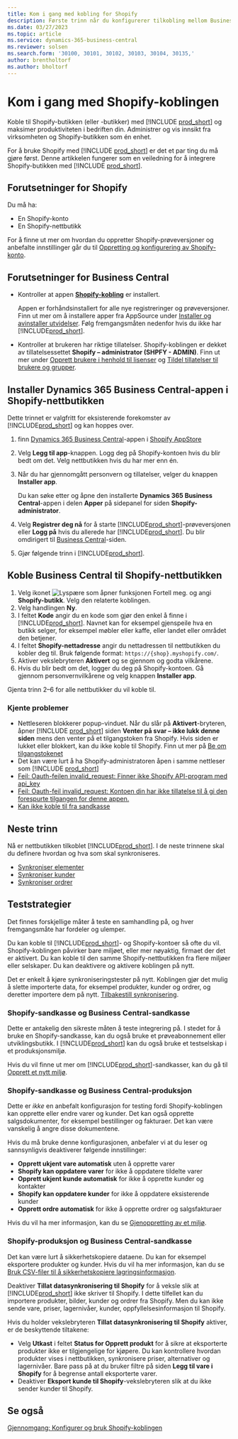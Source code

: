 ```yaml
---
title: Kom i gang med kobling for Shopify
description: Første trinn når du konfigurerer tilkobling mellom Business Central og Shopify
ms.date: 03/27/2023
ms.topic: article
ms.service: dynamics-365-business-central
ms.reviewer: solsen
ms.search.form: '30100, 30101, 30102, 30103, 30104, 30135,'
author: brentholtorf
ms.author: bholtorf
---
```


# <a name="get-started-with-the-shopify-connector"></a>Kom i gang med Shopify-koblingen

Koble til Shopify-butikken (eller -butikker) med [!INCLUDE [prod_short](../includes/prod_short.md)] og maksimer produktiviteten i bedriften din. Administrer og vis innsikt fra virksomheten og Shopify-butikken som én enhet.

For å bruke Shopify med [!INCLUDE [prod_short](../includes/prod_short.md)] er det et par ting du må gjøre først. Denne artikkelen fungerer som en veiledning for å integrere Shopify-butikken med [!INCLUDE [prod_short](../includes/prod_short.md)].

## <a name="prerequisites-for-shopify"></a>Forutsetninger for Shopify

Du må ha:

- En Shopify-konto
- En Shopify-nettbutikk

For å finne ut mer om hvordan du oppretter Shopify-prøveversjoner og anbefalte innstillinger går du til [Oppretting og konfigurering av Shopify-konto](shopify-account.md).

## <a name="prerequisites-for-business-central"></a>Forutsetninger for Business Central

- Kontroller at appen **[Shopify-kobling](https://go.microsoft.com/fwlink/?linkid=2196238)** er installert.

  Appen er forhåndsinstallert for alle nye registreringer og prøveversjoner. Finn ut mer om å installere apper fra AppSource under [Installer og avinstaller utvidelser](../ui-extensions-install-uninstall.md#install). Følg fremgangsmåten nedenfor hvis du ikke har [!INCLUDE[prod_short](../includes/prod_short.md)].

- Kontroller at brukeren har riktige tillatelser. Shopify-koblingen er dekket av tillatelsessettet **Shopify – administrator (SHPFY - ADMIN)**. Finn ut mer under [Opprett brukere i henhold til lisenser](../ui-how-users-permissions.md) og [Tildel tillatelser til brukere og grupper](../ui-define-granular-permissions.md).

## <a name="install-the-dynamics-365-business-central-app-to-your-shopify-online-store"></a>Installer Dynamics 365 Business Central-appen i Shopify-nettbutikken

Dette trinnet er valgfritt for eksisterende forekomster av [!INCLUDE[prod_short](../includes/prod_short.md)] og kan hoppes over.

1. finn [Dynamics 365 Business Central](https://apps.shopify.com/dynamics-365-business-central)-appen i [Shopify AppStore](https://apps.shopify.com/)
2. Velg **Legg til app**-knappen. Logg deg på Shopify-kontoen hvis du blir bedt om det. Velg nettbutikken hvis du har mer enn én.
3. Når du har gjennomgått personvern og tillatelser, velger du knappen **Installer app**.

   Du kan søke etter og åpne den installerte **Dynamics 365 Business Central**-appen i delen **Apper** på sidepanel for siden **Shopify-administrator**.
4. Velg **Registrer deg nå** for å starte [!INCLUDE[prod_short](../includes/prod_short.md)]-prøveversjonen eller **Logg på** hvis du allerede har [!INCLUDE[prod_short](../includes/prod_short.md)]. Du blir omdirigert til [Business Central](https://businesscentral.dynamics.com)-siden.
5. Gjør følgende trinn i [!INCLUDE[prod_short](../includes/prod_short.md)].

## <a name="connect-business-central-to-the-shopify-online-store"></a>Koble Business Central til Shopify-nettbutikken

1. Velg ikonet ![Lyspære som åpner funksjonen Fortell meg.](../media/ui-search/search_small.png "Fortell hva du vil gjøre") og angi **Shopify-butikk**. Velg den relaterte koblingen.
2. Velg handlingen **Ny**.  
3. I feltet **Kode** angir du en kode som gjør den enkel å finne i [!INCLUDE[prod_short](../includes/prod_short.md)]. Navnet kan for eksempel gjenspeile hva en butikk selger, for eksempel møbler eller kaffe, eller landet eller området den betjener.
4. I feltet **Shopify-nettadresse** angir du nettadressen til nettbutikken du kobler deg til. Bruk følgende format: `https://{shop}.myshopify.com/`.
5. Aktiver vekslebryteren **Aktivert** og se gjennom og godta vilkårene.
6. Hvis du blir bedt om det, logger du deg på Shopify-kontoen. Gå gjennom personvernvilkårene og velg knappen **Installer app**.

Gjenta trinn 2–6 for alle nettbutikker du vil koble til.

### <a name="known-issues"></a>Kjente problemer

- Nettleseren blokkerer popup-vinduet. Når du slår på **Aktivert**-bryteren, åpner [!INCLUDE [prod_short](../includes/prod_short.md)] siden **Venter på svar – ikke lukk denne siden** mens den venter på et tilgangstoken fra Shopify. Hvis siden er lukket eller blokkert, kan du ikke koble til Shopify. Finn ut mer på [Be om tilgangstokenet](troubleshoot.md#request-the-access-token)
- Det kan være lurt å ha Shopify-administratoren åpen i samme nettleser som [!INCLUDE [prod_short](../includes/prod_short.md)]
- [Feil: Oauth-feilen invalid_request: Finner ikke Shopify API-program med api_key](troubleshoot.md#error-oauth-error-invalid_request-could-not-find-shopify-api-application-with-api_key)
- [Feil: Oauth-feil invalid_request: Kontoen din har ikke tillatelse til å gi den forespurte tilgangen for denne appen.](troubleshoot.md#error-oauth-error-invalid_request-your-account-does-not-have-permission-to-grant-the-requested-access-for-this-app)
- [Kan ikke koble til fra sandkasse](troubleshoot.md#verify-and-enable-permissions-to-make-http-requests-in-a-non-production-environment)

## <a name="next-steps"></a>Neste trinn

Nå er nettbutikken tilkoblet [!INCLUDE[prod_short](../includes/prod_short.md)]. I de neste trinnene skal du definere hvordan og hva som skal synkroniseres.

- [Synkroniser elementer](synchronize-items.md)
- [Synkroniser kunder](synchronize-customers.md)
- [Synkroniser ordrer](synchronize-orders.md)

## <a name="testing-strategies"></a>Teststrategier

Det finnes forskjellige måter å teste en samhandling på, og hver fremgangsmåte har fordeler og ulemper.

Du kan koble til [!INCLUDE[prod_short](../includes/prod_short.md)]- og Shopify-kontoer så ofte du vil. Shopify-koblingen påvirker bare miljøet, eller mer nøyaktig, firmaet der det er aktivert. Du kan koble til den samme Shopify-nettbutikken fra flere miljøer eller selskaper. Du kan deaktivere og aktivere koblingen på nytt.

Det er enkelt å kjøre synkroniseringstester på nytt. Koblingen gjør det mulig å slette importerte data, for eksempel produkter, kunder og ordrer, og deretter importere dem på nytt. [Tilbakestill synkronisering](troubleshoot.md#reset-sync).

### <a name="shopify-sandbox-and-business-central-sandbox"></a>Shopify-sandkasse og Business Central-sandkasse

Dette er antakelig den sikreste måten å teste integrering på. I stedet for å bruke en Shopify-sandkasse, kan du også bruke et prøveabonnement eller utviklingsbutikk. I [!INCLUDE[prod_short](../includes/prod_short.md)] kan du også bruke et testselskap i et produksjonsmiljø.

Hvis du vil finne ut mer om [!INCLUDE[prod_short](../includes/prod_short.md)]-sandkasser, kan du gå til [Opprett et nytt miljø](/dynamics365/business-central/dev-itpro/administration/tenant-admin-center-environments#create-a-new-environment).

### <a name="shopify-sandbox-and-business-central-production"></a>Shopify-sandkasse og Business Central-produksjon

Dette er *ikke* en anbefalt konfigurasjon for testing fordi Shopify-koblingen kan opprette eller endre varer og kunder. Det kan også opprette salgsdokumenter, for eksempel bestillinger og fakturaer. Det kan være vanskelig å angre disse dokumentene.
 
Hvis du må bruke denne konfigurasjonen, anbefaler vi at du leser og sannsynligvis deaktiverer følgende innstillinger:

* **Opprett ukjent vare automatisk** uten å opprette varer
* **Shopify kan oppdatere varer** for ikke å oppdatere tildelte varer
* **Opprett ukjent kunde automatisk** for ikke å opprette kunder og kontakter
* **Shopify kan oppdatere kunder** for ikke å oppdatere eksisterende kunder
* **Opprett ordre automatisk** for ikke å opprette ordrer og salgsfakturaer

Hvis du vil ha mer informasjon, kan du se [Gjenoppretting av et miljø](/dynamics365/business-central/dev-itpro/administration/tenant-admin-center-backup-restore).

### <a name="shopify-production-and-business-central-sandbox"></a>Shopify-produksjon og Business Central-sandkasse

Det kan være lurt å sikkerhetskopiere dataene. Du kan for eksempel eksportere produkter og kunder. Hvis du vil ha mer informasjon, kan du se [Bruk CSV-filer til å sikkerhetskopiere lagringsinformasjon](https://help.shopify.com/en/manual/shopify-admin/duplicate-store#using-csv-files-to-back-up-store-information).

Deaktiver **Tillat datasynkronisering til Shopify** for å veksle slik at [!INCLUDE[prod_short](../includes/prod_short.md)] ikke skriver til Shopify. I dette tilfellet kan du importere produkter, bilder, kunder og ordrer fra Shopify. Men du kan ikke sende vare, priser, lagernivåer, kunder, oppfyllelsesinformasjon til Shopify.

Hvis du holder vekslebryteren **Tillat datasynkronisering til Shopify** aktiver, er de beskyttende tiltakene:

*   Velg **Utkast** i feltet **Status for Opprett produkt** for å sikre at eksporterte produkter ikke er tilgjengelige for kjøpere. Du kan kontrollere hvordan produkter vises i nettbutikken, synkronisere priser, alternativer og lagernivåer. Bare pass på at du bruker filtre på siden **Legg til vare i Shopify** for å begrense antall eksporterte varer.
* Deaktiver **Eksport kunde til Shopify**-vekslebryteren slik at du ikke sender kunder til Shopify.

## <a name="see-also"></a>Se også

[Gjennomgang: Konfigurer og bruk Shopify-koblingen](walkthrough-setting-up-and-using-shopify.md)  


